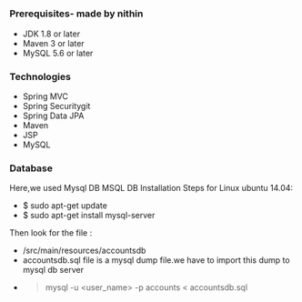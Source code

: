 #####
### Prerequisites- made by nithin
- JDK 1.8 or later
- Maven 3 or later
- MySQL 5.6 or later

### Technologies 
- Spring MVC
- Spring Securitygit
- Spring Data JPA
- Maven
- JSP
- MySQL
### Database
Here,we used Mysql DB 
MSQL DB Installation Steps for Linux ubuntu 14.04:
- $ sudo apt-get update
- $ sudo apt-get install mysql-server

Then look for the file :
- /src/main/resources/accountsdb
- accountsdb.sql file is a mysql dump file.we have to import this dump to mysql db server
- > mysql -u <user_name> -p accounts < accountsdb.sql


